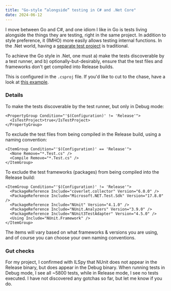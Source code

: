 ```yaml
---
title: "Go-style “alongside” testing in C# and .Net Core"
date: 2024-06-12
---
```


I move between Go and C#, and one idiom I like in Go is tests living alongside the things they are testing, right in the same project. In addition to style preference, it (IMHO) more easily allows testing internal functions. In the .Net world, having a [separate test project](https://stackoverflow.com/questions/358196/c-sharp-internal-access-modifier-when-doing-unit-testing) is traditional.

To achieve the Go style in .Net, one must a) make the tests discoverable by a test runner, and b) optionally-but-desirably, ensure that the test files and frameworks don't get compiled into Release builds. 

This is configured in the `.csproj` file. If you'd like to cut to the chase, have a look at [this example](https://github.com/clipperhouse/uax29.net/blob/e86ff7681837a5785d93bc44c56c335bc61c1ef8/uax29/uax29.csproj).

### Details

To make the tests discoverable by the test runner, but only in Debug mode:

```
<PropertyGroup Condition="'$(Configuration)' != 'Release'">
  <IsTestProject>true</IsTestProject>
</PropertyGroup>
```

To exclude the test files from being compiled in the Release build, using a naming convention:

```
<ItemGroup Condition="'$(Configuration)' == 'Release'">
  <None Remove="*.Test.cs" />
  <Compile Remove="*.Test.cs" />
</ItemGroup>
```

To exclude the test frameworks (packages) from being compiled into the Release build:

```
<ItemGroup Condition="'$(Configuration)' != 'Release'">
  <PackageReference Include="coverlet.collector" Version="6.0.0" />
  <PackageReference Include="Microsoft.NET.Test.Sdk" Version="17.8.0" />
  <PackageReference Include="NUnit" Version="4.1.0" />
  <PackageReference Include="NUnit.Analyzers" Version="3.9.0" />
  <PackageReference Include="NUnit3TestAdapter" Version="4.5.0" />
  <Using Include="NUnit.Framework" />
</ItemGroup>
```

The items will vary based on what frameworks & versions you are using, and of course you can choose your own naming conventions.

### Gut checks

For my project, I confirmed with ILSpy that NUnit does not appear in the Release binary, but does appear in the Debug binary. When running tests in Debug mode, I see all ~5800 tests, while in Release mode, I see no tests executed. I have not discovered any gotchas so far, but let me know if you do.
